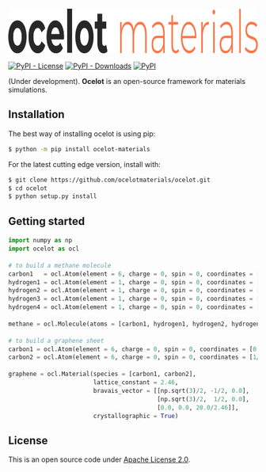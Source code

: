 <p align="center"> <a href="https://ocelotmaterials.com/">
<img src="https://raw.githubusercontent.com/ocelotmaterials/ocelot/master/logo_horizontal.png" style="height: 90px">
</a></p>

[![PyPI - License](https://img.shields.io/pypi/l/ocelot-materials?color=green&style=for-the-badge)](LICENSE.txt)    [![PyPI - Downloads](https://img.shields.io/pypi/dm/ocelot-materials?style=for-the-badge)](https://pypistats.org/packages/ocelot-materials)  [![PyPI](https://img.shields.io/pypi/v/ocelot-materials?color=red&label=version&style=for-the-badge)](https://pypi.org/project/ocelot-materials/)

(Under development). **Ocelot** is an open-source framework for materials simulations.

## Installation

The best way of installing ocelot is using pip:
```bash
$ python -m pip install ocelot-materials
```

For the latest cutting edge version, install with:
```bash
$ git clone https://github.com/ocelotmaterials/ocelot.git
$ cd ocelot
$ python setup.py install
```

## Getting started

```python
import numpy as np
import ocelot as ocl

# to build a methane molecule
carbon1   = ocl.Atom(element = 6, charge = 0, spin = 0, coordinates = [0.86380, 1.07246, 1.16831])
hydrogen1 = ocl.Atom(element = 1, charge = 0, spin = 0, coordinates = [0.76957, 0.07016, 1.64057])
hydrogen2 = ocl.Atom(element = 1, charge = 0, spin = 0, coordinates = [1.93983, 1.32622, 1.04881])
hydrogen3 = ocl.Atom(element = 1, charge = 0, spin = 0, coordinates = [0.37285, 1.83372, 1.81325])
hydrogen4 = ocl.Atom(element = 1, charge = 0, spin = 0, coordinates = [0.37294, 1.05973, 0.17061])

methane = ocl.Molecule(atoms = [carbon1, hydrogen1, hydrogen2, hydrogen3, hydrogen4])

# to build a graphene sheet
carbon1 = ocl.Atom(element = 6, charge = 0, spin = 0, coordinates = [0.0, 0.0, 0.5])
carbon2 = ocl.Atom(element = 6, charge = 0, spin = 0, coordinates = [1/3, 1/3, 0.5])

graphene = ocl.Material(species = [carbon1, carbon2],
                        lattice_constant = 2.46,
                        bravais_vector = [[np.sqrt(3)/2, -1/2, 0.0],
                                          [np.sqrt(3)/2,  1/2, 0.0],
                                          [0.0, 0.0, 20.0/2.46]],
                        crystallographic = True)
```

## License

This is an open source code under [Apache License 2.0](LICENSE.txt).
